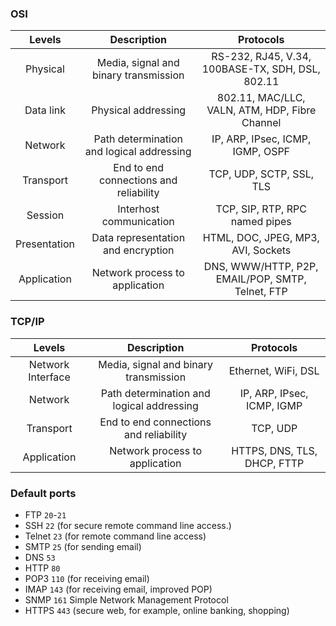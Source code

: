 ### OSI

|    Levels    |                Description                |                    Protocols                     |
|:------------:|:-----------------------------------------:|:------------------------------------------------:|
|   Physical   |   Media, signal and binary transmission   | RS-232, RJ45, V.34, 100BASE-TX, SDH, DSL, 802.11 |
|  Data link   |            Physical addressing            |  802.11, MAC/LLC, VALN, ATM, HDP, Fibre Channel  |
|   Network    | Path determination and logical addressing |         IP, ARP, IPsec, ICMP, IGMP, OSPF         |
|  Transport   |  End to end connections and reliability   |             TCP, UDP, SCTP, SSL, TLS             |
|   Session    |          Interhost communication          |          TCP, SIP, RTP, RPC named pipes          |
| Presentation |    Data representation and encryption     |        HTML, DOC, JPEG, MP3, AVI, Sockets        |
| Application  |      Network process to application       | DNS, WWW/HTTP, P2P, EMAIL/POP, SMTP, Telnet, FTP |

### TCP/IP

|      Levels       |                Description                |          Protocols          |
|:-----------------:|:-----------------------------------------:|:---------------------------:|
| Network Interface |   Media, signal and binary transmission   |     Ethernet, WiFi, DSL     |
|      Network      | Path determination and logical addressing | IP, ARP, IPsec, ICMP, IGMP  |
|     Transport     |  End to end connections and reliability   |          TCP, UDP           |
|    Application    |      Network process to application       | HTTPS, DNS, TLS, DHCP, FTTP |

### Default ports

* FTP `20`-`21`
* SSH `22` (for secure remote command line access.)
* Telnet `23` (for remote command line access)
* SMTP `25` (for sending email)
* DNS `53`
* HTTP `80`
* POP3 `110` (for receiving email)
* IMAP `143` (for receiving email, improved POP)
* SNMP `161` Simple Network Management Protocol
* HTTPS `443` (secure web, for example, online banking, shopping)